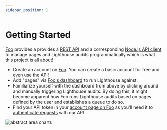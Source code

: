 ```yaml
---
sidebar_position: 1
---
```


# Getting Started

[Foo](https://www.foo.software) provides a provides a [REST API](./api/endpoints) and a corresponding [Node.js API client](./api/api-client) to manage pages and Lighthouse audits programmatically which is what this project is all about!

- Create an account on [Foo](https://www.foo.software/register). You can create a basic account for free and even use the API!
- Add "pages" via [Foo's dashboard](https://www.foo.software/register) to run Lighthouse against.
- Familiarize yourself with the dashboard from above by clicking around and manually triggering Lighthouse audits. By doing this, it might become apparent how Foo runs Lighthouse audits based on pages defined by the user and establishes a queue to do so.
- Find your API token in your [account page on Foo](https://www.foo.software/account) as you'll need it to [authenticate requests](./api/authentication) with our API.

<img src="/img/wavy-area-chart.png" alt="abstract area charts" />
